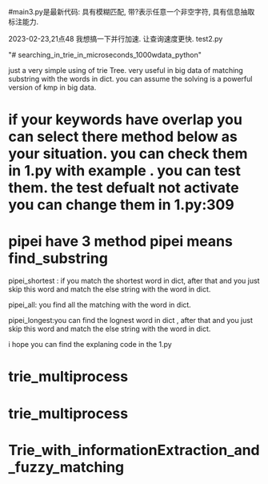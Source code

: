 #main3.py是最新代码: 具有模糊匹配, 带?表示任意一个非空字符, 具有信息抽取标注能力.









2023-02-23,21点48
我想搞一下并行加速.
让查询速度更快.
test2.py









"# searching_in_trie_in_microseconds_1000wdata_python" 


just a  very simple using of trie Tree. very useful in big data of matching substring with the words in dict. you can assume the solving is a powerful version of kmp in big data.


# if your keywords have overlap you can select there method below as your situation. you can check them in 1.py with example . you can test them. the test defualt not activate you can change them in 1.py:309
# pipei have 3 method   pipei means find_substring    
pipei_shortest : if you match the shortest word in dict, after that and you just skip this word and match the else string with the word in dict.


pipei_all: you find all the matching with the word in dict. 
 
pipei_longest:you can find the lognest word in dict , after that  and you just skip this word and match the else string with the word in dict.


i hope you can find the explaning code in the 1.py
# trie_multiprocess
# trie_multiprocess
# Trie_with_informationExtraction_and_fuzzy_matching
